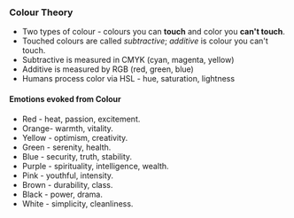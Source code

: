 ### Colour Theory

* Two types of colour - colours you can **touch** and color you **can't touch**.
* Touched colours are called *subtractive*; *additive* is colour you can't touch.
* Subtractive is measured in CMYK (cyan, magenta, yellow)
* Additive is measured by RGB (red, green, blue)
* Humans process color via HSL - hue, saturation, lightness

#### Emotions evoked from Colour
* Red - heat, passion, excitement.
* Orange- warmth, vitality.
* Yellow - optimism, creativity.
* Green - serenity, health.
* Blue - security, truth, stability.
* Purple - spirituality, intelligence, wealth.
* Pink - youthful, intensity.
* Brown - durability, class.
* Black - power, drama.
* White - simplicity, cleanliness.


